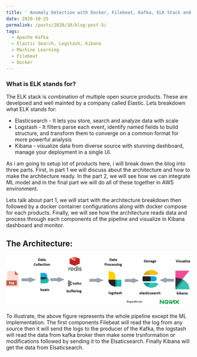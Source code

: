 ```yaml
---
title: ' Anomaly Detection with Docker, Filebeat, Kafka, ELK Stack and Machine Learning (Part -1)'
date: 2020-10-25
permalink: /posts/2020/10/blog-post-5/
tags:
  - Apache Kafka
  - Elastic Search, Logstash, Kibana
  - Machine Learning
  - Filebeat
  - Docker
---
```


### What is ELK stands for?

The ELK stack is combination of multiple open source products. These are develpoed and well mainted by a company called Elastic.
Lets breakdown what ELK stands for:

* Elasticsearch - It lets you store, search and analyze data with scale
* Logstash - It filters parse each event, identify named fields to build structure, and transform them to converge on a common format for more powerful analysis
* Kibana - visualize data from diverse source with stunning dashboard, manage your deployment in a single UI.


As i am going to setup lot of products here, i will break down the blog into three parts. First, in part 1 we will discuss about the architecture and how to make the architecture ready. In the part 2, we will see how we can integrate ML model and in the final part we will do all of these together in AWS environment. 

Lets talk about part 1, we will start with the architecture breakdown then followed by a docker container configurations along with docker compose for each products. Finally, we will see how the architecture reads data and process through each components of the pipeline and visualize in Kibana dashboard and monitor. 

## The Architecture:

![Elk-kafka Architecture](/images/elk-archi.png "System Architecture")


To illustrate, the above figure represents the whole pipeline except the ML implementation. The first components Filebeat will read the log from any source then it will send the logs to the producer of the Kafka, the logstash will read the data from kafka broker then make some trsnformation or modifications followed by sending it to the Elsaticsearch. Finally Kibana will get the data from Elsaticsearch. 






